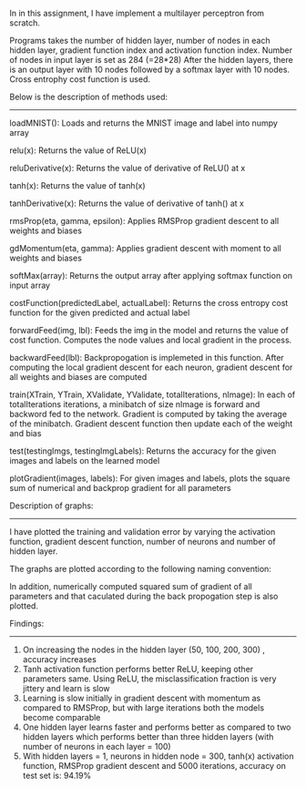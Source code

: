 In in this assignment, I have implement a multilayer perceptron from scratch.

Programs takes the number of hidden layer, number of nodes in each hidden layer, gradient function index and activation function index. 
Number of nodes in input layer is set as 284 (=28*28)
After the hidden layers, there is an output layer with 10 nodes followed by a softmax layer with 10 nodes.
Cross entrophy cost function is used.


Below is the description of methods used:
__________________________________________

loadMNIST(): Loads and returns the MNIST image and label into numpy array

relu(x): Returns the value of ReLU(x)

reluDerivative(x): Returns the value of derivative of ReLU() at x

tanh(x): Returns the value of tanh(x)

tanhDerivative(x): Returns the value of derivative of tanh() at x

rmsProp(eta, gamma, epsilon): Applies RMSProp gradient descent to all weights and biases

gdMomentum(eta, gamma): Applies gradient descent with moment to all weights and biases 

softMax(array): Returns the output array after applying softmax function on input array

costFunction(predictedLabel, actualLabel): Returns the cross entropy cost function for the given predicted and actual label

forwardFeed(img, lbl): Feeds the img in the model and returns the value of cost function. Computes the node values and local gradient in the process.

backwardFeed(lbl): Backpropogation is implemeted in this function. After computing the local gradient descent for each neuron, gradient descent for all weights and biases are computed

train(XTrain, YTrain, XValidate, YValidate, totalIterations, nImage): In each of totalIterations iterations, a minibatch of size nImage is forward and backword fed to the network. Gradient is computed by taking the average of the minibatch. Gradient descent function then update each of the weight and bias  

test(testingImgs, testingImgLabels): Returns the accuracy for the given images and labels on the learned model

plotGradient(images, labels): For given images and labels, plots the square sum of numerical and backprop gradient for all parameters 

Description of graphs:
_______________________

I have plotted the training and validation error by varying the activation function, gradient descent function, number of neurons and number of hidden layer.

The graphs are plotted according to the following naming convention:
<Number of hidden layer>_<Number of neurons in each hidden layer>_<gradient descent function>_<activation function>_TrainError_ValidationError.

In addition, numerically computed squared sum of gradient of all parameters and that caculated during the back propogation step is also plotted.


Findings:
_________

1) On increasing the nodes in the hidden layer (50, 100, 200, 300) , accuracy increases
2) Tanh activation function performs better ReLU, keeping other parameters same. Using ReLU, the misclassification fraction is very jittery and learn is slow
3) Learning is slow initially in gradient descent with momentum as compared to RMSProp, but with large iterations both the models become comparable  
4) One hidden layer learns faster and performs better as compared to two hidden layers which performs better than three hidden layers (with number of neurons in each layer = 100)
5) With hidden layers = 1, neurons in hidden node = 300, tanh(x) activation function, RMSProp gradient descent and 5000 iterations, accuracy on test set is: 94.19%